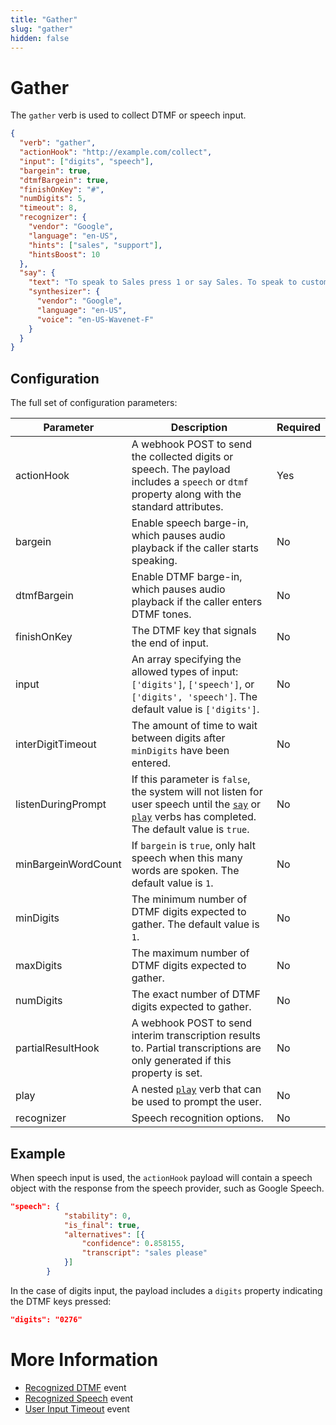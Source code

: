 ```yaml
---
title: "Gather"
slug: "gather"
hidden: false
---
```


# Gather

The `gather` verb is used to collect DTMF or speech input.

```json
{
  "verb": "gather",
  "actionHook": "http://example.com/collect",
  "input": ["digits", "speech"],
  "bargein": true,
  "dtmfBargein": true,
  "finishOnKey": "#",
  "numDigits": 5,
  "timeout": 8,
  "recognizer": {
    "vendor": "Google",
    "language": "en-US",
    "hints": ["sales", "support"],
    "hintsBoost": 10
  },
  "say": {
    "text": "To speak to Sales press 1 or say Sales. To speak to customer support press 2 or say Support",
    "synthesizer": {
      "vendor": "Google",
      "language": "en-US",
      "voice": "en-US-Wavenet-F"
    }
  }
}
```

## Configuration

The full set of configuration parameters:

| Parameter           | Description                                                                                                                                                               | Required |
|---------------------|---------------------------------------------------------------------------------------------------------------------------------------------------------------------------|----------|
| actionHook          | A webhook POST to send the collected digits or speech. The payload includes a `speech` or `dtmf` property along with the standard attributes.                             | Yes      |
| bargein             | Enable speech barge-in, which pauses audio playback if the caller starts speaking.                                                                                        | No       |
| dtmfBargein         | Enable DTMF barge-in, which pauses audio playback if the caller enters DTMF tones.                                                                                        | No       |
| finishOnKey         | The DTMF key that signals the end of input.                                                                                                                               | No       |
| input               | An array specifying the allowed types of input: `['digits']`, `['speech']`, or `['digits', 'speech']`. The default value is `['digits']`.                                 | No       |
| interDigitTimeout   | The amount of time to wait between digits after `minDigits` have been entered.                                                                                            | No       |
| listenDuringPrompt  | If this parameter is `false`, the system will not listen for user speech until the [`say`](say.md) or [`play`](play.md) verbs has completed. The default value is `true`. | No       |
| minBargeinWordCount | If `bargein` is `true`, only halt speech when this many words are spoken. The default value is `1`.                                                                       | No       |
| minDigits           | The minimum number of DTMF digits expected to gather. The default value is `1`.                                                                                           | No       |
| maxDigits           | The maximum number of DTMF digits expected to gather.                                                                                                                     | No       |
| numDigits           | The exact number of DTMF digits expected to gather.                                                                                                                       | No       |
| partialResultHook   | A webhook POST to send interim transcription results to. Partial transcriptions are only generated if this property is set.                                               | No       |
| play                | A nested [`play`](play.md) verb that can be used to prompt the user.                                                                                                      | No       |
| recognizer          | Speech recognition options.                                                                                                                                               | No       |

## Example

When speech input is used,
the `actionHook` payload will contain a speech object with the response from the speech provider, such as Google Speech.

```json
"speech": {
			"stability": 0,
			"is_final": true,
			"alternatives": [{
				"confidence": 0.858155,
				"transcript": "sales please"
			}]
		}
```

In the case of digits input, the payload includes a `digits` property indicating the DTMF keys pressed:

```json
"digits": "0276"
```

# More Information

- [Recognized DTMF](../events/RECOGNIZED_DTMF.md) event
- [Recognized Speech](../events/RECOGNIZED_SPEECH.md) event
- [User Input Timeout](../events/USER_INPUT_TIMEOUT.md) event